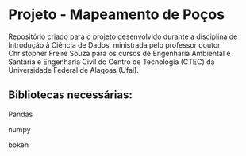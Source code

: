 # Projeto - Mapeamento de Poços

Repositório criado para o projeto desenvolvido durante a disciplina de Introdução à Ciência de Dados, ministrada pelo professor doutor Christopher Freire Souza para os cursos de Engenharia Ambiental e Santária e Engenharia Civil do Centro de Tecnologia (CTEC) da Universidade Federal de Alagoas (Ufal).

## Bibliotecas necessárias:
<p>Pandas</p>
<p>numpy</p>
<p>bokeh</p>
